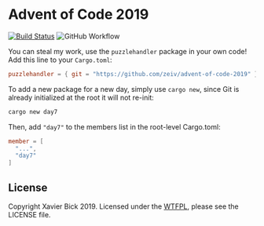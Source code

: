 # Advent of Code 2019

[![Build Status](https://travis-ci.org/zeiv/advent-of-code-2019.svg?branch=master)](https://travis-ci.org/zeiv/advent-of-code-2019) ![GitHub Workflow](https://github.com/zeiv/advent-of-code-2019/workflows/Rust/badge.svg)

You can steal my work, use the `puzzlehandler` package in your own code!  Add this line to your `Cargo.toml`:

```toml
puzzlehandler = { git = "https://github.com/zeiv/advent-of-code-2019" }
```

To add a new package for a new day, simply use `cargo new`, since Git is already initialized at the root it will not re-init:

```sh
cargo new day7
```

Then, add `"day7"` to the members list in the root-level Cargo.toml:

```toml
member = [
  "...",
  "day7"
]
```

## License

Copyright Xavier Bick 2019.
Licensed under the [WTFPL](https://en.wikipedia.org/wiki/WTFPL), please see the LICENSE file.
